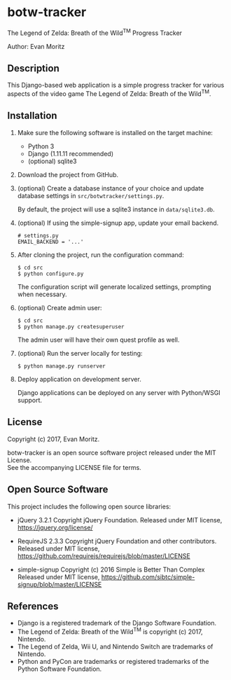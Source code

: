 botw-tracker
============

The Legend of Zelda: Breath of the Wild<sup>TM</sup> Progress Tracker

Author: Evan Moritz

Description
-----------

This Django-based web application is a simple progress tracker for various aspects of the video game
The Legend of Zelda: Breath of the Wild<sup>TM</sup>.

Installation
------------

1. Make sure the following software is installed on the target machine:

   - Python 3
   - Django (1.11.11 recommended)
   - (optional) sqlite3

2. Download the project from GitHub.

3. (optional) Create a database instance of your choice and update database settings in `src/botwtracker/settings.py`.

   By default, the project will use a sqlite3 instance in `data/sqlite3.db`.

4. (optional) If using the simple-signup app, update your email backend.

       # settings.py
       EMAIL_BACKEND = '...'

5. After cloning the project, run the configuration command:

       $ cd src
       $ python configure.py

   The configuration script will generate localized settings, prompting when necessary.

6. (optional) Create admin user:

       $ cd src
       $ python manage.py createsuperuser

   The admin user will have their own quest profile as well.

7. (optional) Run the server locally for testing:

       $ python manage.py runserver

8. Deploy application on development server.

   Django applications can be deployed on any server with Python/WSGI support.

License
-------

Copyright (c) 2017, Evan Moritz.

botw-tracker is an open source software project released under the MIT License.  
See the accompanying LICENSE file for terms.

Open Source Software
--------------------

This project includes the following open source libraries:

  - jQuery 3.2.1
    Copyright jQuery Foundation.
    Released under MIT license, https://jquery.org/license/

  - RequireJS 2.3.3
    Copyright jQuery Foundation and other contributors.
    Released under MIT license, https://github.com/requirejs/requirejs/blob/master/LICENSE

  - simple-signup
    Copyright (c) 2016 Simple is Better Than Complex
    Released under MIT license, https://github.com/sibtc/simple-signup/blob/master/LICENSE

References
----------

  - Django is a registered trademark of the Django Software Foundation.
  - The Legend of Zelda: Breath of the Wild<sup>TM</sup> is copyright (c) 2017, Nintendo.
  - The Legend of Zelda, Wii U, and Nintendo Switch are trademarks of Nintendo.
  - Python and PyCon are trademarks or registered trademarks of the Python Software Foundation.
